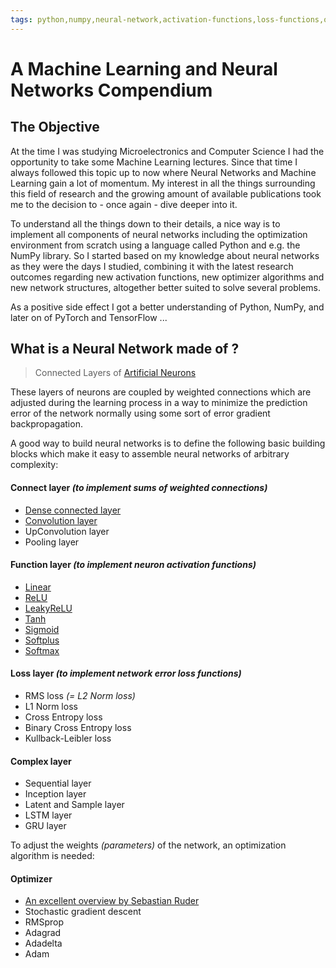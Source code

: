 ```yaml
---
tags: python,numpy,neural-network,activation-functions,loss-functions,optimizer,optimizer-algorithms,derivatives,convolution,pooling,relu,leakyrelu,softmax
---
```

# A Machine Learning and Neural Networks Compendium

## The Objective

At the time I was studying Microelectronics and Computer Science I had the opportunity to take some Machine Learning lectures.
Since that time I always followed this topic up to now where Neural Networks and Machine Learning gain a lot of momentum.
My interest in all the things surrounding this field of research and the growing amount of available publications took me to the decision to - once again - dive deeper into it.

To understand all the things down to their details, a nice way is to implement all components of neural networks including the optimization environment from scratch using a language called Python and e.g. the NumPy library.
So I started based on my knowledge about neural networks as they were the days I studied, combining it with the latest research outcomes regarding new activation functions, new optimizer algorithms and new network structures, altogether better suited to solve several problems.

As a positive side effect I got a better understanding of Python, NumPy, and later on of PyTorch and TensorFlow ...

## What is a Neural Network made of ?

>Connected Layers of [Artificial Neurons](artificial_neuron.md)

These layers of neurons are coupled by weighted connections which are adjusted during the learning process in a way to minimize the prediction error of the network normally using some sort of error gradient backpropagation.

A good way to build neural networks is to define the following basic building blocks which make it easy to assemble neural networks of arbitrary complexity:

#### **Connect layer** *(to implement sums of weighted connections)*

- [Dense connected layer](dense_connected_layer.md)
- [Convolution layer](convolutional_networks.md)
- UpConvolution layer
- Pooling layer

#### **Function layer** *(to implement neuron activation functions)*

- [Linear](https://github.com/maideas/numpy-neural-network/blob/master/Linear.ipynb)
- [ReLU](https://github.com/maideas/numpy-neural-network/blob/master/ReLU.ipynb)
- [LeakyReLU](https://github.com/maideas/numpy-neural-network/blob/master/LeakyReLU.ipynb)
- [Tanh](https://github.com/maideas/numpy-neural-network/blob/master/Tanh.ipynb)
- [Sigmoid](https://github.com/maideas/numpy-neural-network/blob/master/Sigmoid.ipynb)
- [Softplus](https://github.com/maideas/numpy-neural-network/blob/master/Softplus.ipynb)
- [Softmax](classification_basics.md)

#### **Loss layer** *(to implement network error loss functions)*

- RMS loss *(= L2 Norm loss)*
- L1 Norm loss
- Cross Entropy loss
- Binary Cross Entropy loss
- Kullback-Leibler loss

#### **Complex layer**

- Sequential layer
- Inception layer
- Latent and Sample layer
- LSTM layer
- GRU layer

To adjust the weights *(parameters)* of the network, an optimization algorithm is needed:

#### **Optimizer**

- [An excellent overview by Sebastian Ruder](http://ruder.io/optimizing-gradient-descent/)
- Stochastic gradient descent
- RMSprop
- Adagrad
- Adadelta
- Adam

